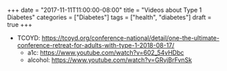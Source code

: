 +++
date = "2017-11-11T11:00:00-08:00"
title = "Videos about Type 1 Diabetes"
categories = ["Diabetes"]
tags = ["health", "diabetes"]
draft = true
+++
* TCOYD: https://tcoyd.org/conference-national/detail/one-the-ultimate-conference-retreat-for-adults-with-type-1-2018-08-17/
  * a1c: https://www.youtube.com/watch?v=602_54vHDbc
  * alcohol: https://www.youtube.com/watch?v=GRvjBrFvnSk
